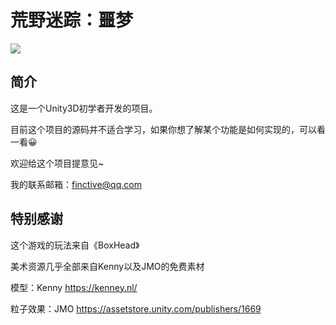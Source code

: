 # 荒野迷踪：噩梦

![](https://cdn.sinaimg.cn.52ecy.cn/large/005BYqpgly1g4ulzag2hog30gc08u7wm.jpg)

## 简介

这是一个Unity3D初学者开发的项目。 

目前这个项目的源码并不适合学习，如果你想了解某个功能是如何实现的，可以看一看😀

欢迎给这个项目提意见~

我的联系邮箱：finctive@qq.com

## 特别感谢

这个游戏的玩法来自《BoxHead》

美术资源几乎全部来自Kenny以及JMO的免费素材 

模型：Kenny https://kenney.nl/

粒子效果：JMO https://assetstore.unity.com/publishers/1669
